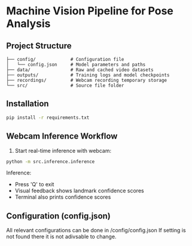 # Machine Vision Pipeline for Pose Analysis

## Project Structure
```
├── config/             # Configuration file
│   └── config.json     # Model parameters and paths
├── data/               # Raw and cached video datasets
├── outputs/            # Training logs and model checkpoints
├── recordings/         # Webcam recording temporary storage
└── src/                # Source file folder
```

## Installation
```bash
pip install -r requirements.txt
```

## Webcam Inference Workflow
1. Start real-time inference with webcam:
```bash
python -m src.inference.inference
```


Inference:
- Press 'Q' to exit
- Visual feedback shows landmark confidence scores
- Terminal also prints confidence scores

## Configuration (config.json)
All relevant configurations can be done in /config/config.json
If setting is not found there it is not adivsable to change.